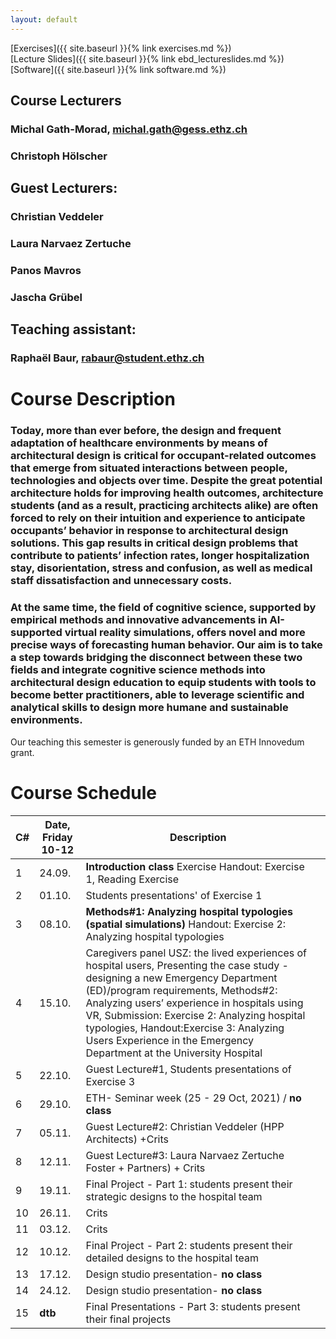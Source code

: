 ```yaml
---
layout: default
---
```


[Exercises]({{ site.baseurl }}{% link exercises.md %})\
[Lecture Slides]({{ site.baseurl }}{% link ebd_lectureslides.md %})\
[Software]({{ site.baseurl }}{% link software.md %})


## Course Lecturers
### Michal Gath-Morad, michal.gath@gess.ethz.ch
### Christoph Hölscher 
## Guest Lecturers:
### Christian Veddeler
### Laura Narvaez Zertuche
### Panos Mavros
### Jascha Grübel
## Teaching assistant: 
### Raphaël Baur, rabaur@student.ethz.ch


# Course Description 

### Today, more than ever before, the design and frequent adaptation of healthcare environments by means of architectural design is critical for occupant-related outcomes that emerge from situated interactions between people, technologies and objects over time. Despite the great potential architecture holds for improving health outcomes, architecture students (and as a result, practicing architects alike) are often forced to rely on their intuition and experience to anticipate occupants’ behavior in response to architectural design solutions. This gap results in critical design problems that contribute to patients’ infection rates, longer hospitalization stay, disorientation, stress and confusion, as well as medical staff dissatisfaction and unnecessary costs.
### At the same time, the field of cognitive science, supported by empirical methods and innovative advancements in AI-supported virtual reality simulations, offers novel and more precise ways of forecasting human behavior. Our aim is to take a step towards bridging the disconnect between these two fields and integrate cognitive science methods into architectural design education to equip students with tools to become better practitioners, able to leverage scientific and analytical skills to design more humane and sustainable environments.

Our teaching this semester is generously funded by an ETH Innovedum grant.

# Course Schedule 
| C# | Date,  Friday 10-12 | Description                                                                                                                                                                                                                                                                                                                                                                               |   |
|----|---------------------|-------------------------------------------------------------------------------------------------------------------------------------------------------------------------------------------------------------------------------------------------------------------------------------------------------------------------------------------------------------------------------------------|---|
| 1  | 24.09.              | **Introduction class** Exercise Handout: Exercise 1, Reading Exercise                                                                                                                                                                                                                                                                                                                     |   |
| 2  | 01.10.              | Students presentations' of Exercise 1                                                                                                                                                                                                                                                                                                                                                     |   |
| 3  | 08.10.              | **Methods#1: Analyzing hospital typologies (spatial simulations)** Handout: Exercise 2: Analyzing hospital typologies                                                                                                                                                                                                                                                                     |   |
| 4  | 15.10.              | Caregivers panel USZ: the lived experiences of hospital users,  Presenting the case study - designing a new Emergency Department (ED)/program requirements,  Methods#2: Analyzing users’ experience in hospitals using VR,  Submission: Exercise 2: Analyzing hospital typologies,  Handout:Exercise 3: Analyzing Users Experience in the Emergency Department at the University Hospital |   |
| 5  | 22.10.              | Guest Lecture#1,  Students presentations of Exercise 3                                                                                                                                                                                                                                                                                                                                    |   |
| 6  | 29.10.              | ETH- Seminar week (25 - 29 Oct, 2021) / **no class**                                                                                                                                                                                                                                                                                                                                      |   |
| 7  | 05.11.              | Guest Lecture#2: Christian Veddeler (HPP Architects)  +Crits                                                                                                                                                                                                                                                                                                                              |   |
| 8  | 12.11.              | Guest Lecture#3: Laura Narvaez Zertuche Foster + Partners) + Crits                                                                                                                                                                                                                                                                                                                        |   |
| 9  | 19.11.              | Final Project - Part 1:  students present their strategic designs to the hospital team                                                                                                                                                                                                                                                                                                    |   |
| 10 | 26.11.              | Crits                                                                                                                                                                                                                                                                                                                                                                                     |   |
| 11 | 03.12.              | Crits                                                                                                                                                                                                                                                                                                                                                                                     |   |
| 12 | 10.12.              | Final Project - Part 2:  students present their detailed designs to the hospital team                                                                                                                                                                                                                                                                                                     |   |
| 13 | 17.12.              | Design studio presentation- **no class**                                                                                                                                                                                                                                                                                                                                                  |   |
| 14 | 24.12.              | Design studio presentation- **no class**                                                                                                                                                                                                                                                                                                                                                  |   |
| 15 | **dtb**             | Final Presentations - Part 3:  students present their final projects                                                                                                                                                                                                                                                                                                                      |   |

